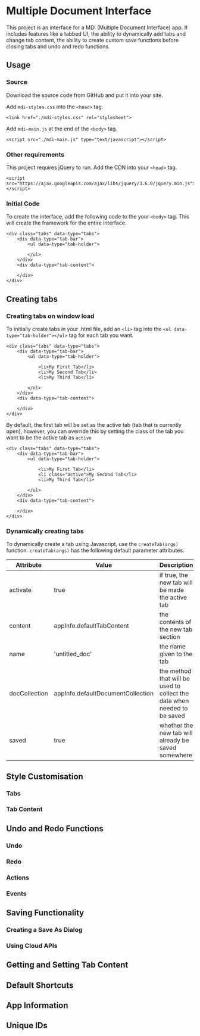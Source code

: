 ﻿# Multiple Document Interface
This project is an interface for a MDI (Multiple Document Interface) app. It includes features like a tabbed UI, the ability to dynamically add tabs and change tab content, the ability to create custom save functions before closing tabs and undo and redo functions.

## Usage
### Source
Download the source code from GitHub and put it into your site.

Add `mdi-styles.css` into the `<head>` tag.
```
<link href="./mdi-styles.css" rel="stylesheet">
```

Add `mdi-main.js` at the end of the `<body>` tag.
```
<script src="./mdi-main.js" type="text/javascript"></script>
```

### Other requirements
This project requires jQuery to run. Add the CDN into your `<head>` tag.
```
<script src="https://ajax.googleapis.com/ajax/libs/jquery/3.6.0/jquery.min.js"></script>
```

### Initial Code
To create the interface, add the following code to the your `<body>` tag. This will create the framework for the entire interface.
```
<div class="tabs" data-type="tabs">
    <div data-type="tab-bar">
        <ul data-type="tab-holder">

        </ul>
    </div>
    <div data-type="tab-content">

    </div>
</div>
```


## Creating tabs
### Creating tabs on window load
To initially create tabs in your .html file, add  an `<li>` tag into the `<ul data-type="tab-holder"></ul>` tag for each tab you want.
```
<div class="tabs" data-type="tabs">
    <div data-type="tab-bar">
        <ul data-type="tab-holder">
        
            <li>My First Tab</li>
            <li>My Second Tab</li>
            <li>My Third Tab</li>
            
        </ul>
    </div>
    <div data-type="tab-content">

    </div>
</div>
```

By default, the first tab will be set as the active tab (tab that is currently open), however, you can override this by setting the class of the tab you want to be the active tab as `active`
```
<div class="tabs" data-type="tabs">
    <div data-type="tab-bar">
        <ul data-type="tab-holder">
        
            <li>My First Tab</li>
            <li class="active">My Second Tab</li>
            <li>My Third Tab</li>
            
        </ul>
    </div>
    <div data-type="tab-content">

    </div>
</div>
```


### Dynamically creating tabs
To dynamically create a tab using Javascript, use the `createTab(args)` function.
`createTab(args)` has the following default parameter attributes.

| Attribute      | Value | Description     |
| ---            | ---                  | ---                                                                                                    |
| activate | true | if true, the new tab will be made the active tab |
| content | appInfo.defaultTabContent | the contents of the new tab section |
| name | 'untitled_doc' | the name given to the tab |
| docCollection | appInfo.defaultDocumentCollection | the method that will be used to collect the data when needed to be saved |
| saved | true | whether the new tab will already be saved somewhere |




## Style Customisation
### Tabs

### Tab Content


## Undo and Redo Functions
### Undo

### Redo

### Actions

### Events


## Saving Functionality
### Creating a Save As Dialog

### Using Cloud APIs


## Getting and Setting Tab Content


## Default Shortcuts


## App Information


## Unique IDs







